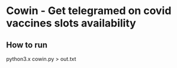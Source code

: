 # Cowin - Get telegramed on covid vaccines slots availability

## How to run

  python3.x cowin.py > out.txt
